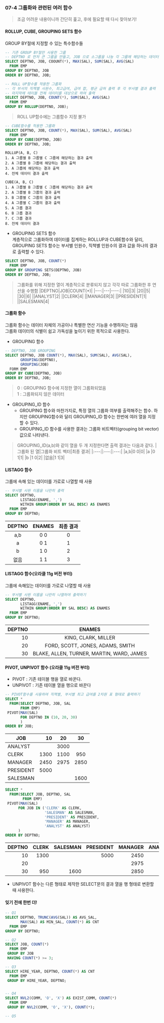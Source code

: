 ### 07-4 그룹화와 관련된 여러 함수
> 조금 어려운 내용이니까 간단히 훑고, 후에 필요할 때 다시 찾아보기!
#### ROLLUP, CUBE, GROUPING SETS 함수
GROUP BY절에 지정할 수 있는 특수함수들
```sql
-- 기존 GROUP BY절만 사용한 그룹
-- DEPTNO 로 먼저 큰 그룹을 만들고, JOB 으로 소그룹을 나눙 각 그룹에 해당하는 데이터 출력
SELECT DEPTNO, JOB, COOUNT(*), MAX(SAL), SUM(SAL), AVG(SAL)
  FROM EMP
GROUP BY DEPTNO, JOB
ORDER BY DEPTNO, JOB;

-- ROLL UP함수를 적용한 그룹화
-- 각 부서의 직책별 사원수, 최고급여, 급여 합, 평균 급혀 출력 후 각 부서별 결과 출력
-- 마지막에 테이블 전체 데이터를 대상으로 하여 출력
SELECT DEPTNO, JOB, COUNT(*), SUM(SAL), AVG(SAL)
  FROM EMP
GROUP BY ROLLUP(DEPTNO, JOB);
```
> ROLL UP함수에는 그룹함수 지정 불가
```sql
-- CUBE함수를 적용한 그룹화
SELECT DEPTNO, JOB, COUNT(*), MAX(SAL), SUM(SAL), AVG(SAL)
  FROM EMP
GROUP BY CUBE(DEPTNO, JOB)
ORDER BY DEPTNO, JOB;
```
```
ROLLUP(A, B, C) 
1. A 그룹별 B 그룹별 C 그룹에 해당하는 결과 출력
2. A 그룹별 B 그룹에 해당하는 결과 출력
3. A 그룹에 해당하는 결과 출력
4. 전체 데이터 결과 출력

CUBE(A, B, C)
1. A 그룹별 B 그룹별 C 그룹에 해당하는 결과 출력
2. A 그룹별 B 그룹의 결과 출력 
3. B 그룹별 C 그룹의 결과 출력
4. A 그룹별 C 그룹의 결과 출력
5. A 그룹 결과
6. B 그룹 결과
7. C 그룹 결과
8. 전체 데이터 결과
```
- GROUPING SETS 함수    
계층적으로 그룹화하여 데이터를 집계하는 ROLLUP과 CUBE함수와 달리, GROUPING SETS 함수는 부서별 인원수, 직책별 인원수의 결과 값을 하나의 결과로 출력할 수 있다. 
```sql
SELECT DEPTNO, JOB, COUNT(*)
  FROM EMP
GROUP BY GROUPING SETS(DEPTNO, JOB)
ORDER BY DEPTNO, JOB;
```
> 그룹화를 위해 지정한 열이 계층적으로 분류되지 않고 각각 따로 그룹화한 후 연산을 수행함
|DEPTNO|JOB|COUNT(*)|
|---:|---|----:|
|10||3|
|20||5|
|30||6|
||ANALYST|2|
||CLERK|4|
||MANAGER|3|
||PRESIDENT|1|
||SALESMAN|4|


#### 그룹화 함수
그룹화 함수는 데이터 자체의 가공이나 특별한 연산 기능을 수행하지는 않음     
그룹화 데이터의 식별이 쉽고 가독성을 높이기 위한 목적으로 사용한다.    

- GROUPING 함수
```sql
-- DEPTNO, JOB GROUPING
SELECT DEPTNO, JOB COUNT(*), MAX(SAL), SUM(SAL), AVG(SAL),
       GROUPING(DEPTNO),
       GROUPING(JOB)
  FORM EMP
GROUP BY CUBE(DEPTNO, JOB)
ORDER BY DEPTNO, JOB;
```
> 0 : GROUPING 함수에 지정한 열이 그룹화되었음      
> 1 : 그룹화되지 않은 데이터      

- GROUPING_ID 함수    
  - GROUPING 함수와 마찬가지로, 특정 열의 그룹화 여부를 출력해주는 함수. 하지만 GROUPING함수와 달리 GROUPING_ID 함수는 한번에 여러 열을 지정할 수 있다.     
  - GROUPING_ID 함수를 사용한 결과는 그룹화 비트벡터(grouping bit vector) 값으로 나타낸다.     

> GROUPING_ID(a,b)와 같이 열을 두 개 지정한다면 출력 결과는 다음과 같다.
|그룹화 된 열|그룹화 비트 벡터|최종 결과|
|:---:|:---:|:---:|
|a,b|0 0|0|
|a  |0 1|1|
|b  |1 0|2|
|없음|1 1|3|

#### LISTAGG 함수
그룹에 속해 있는 데이터를 가로로 나열할 때 사용    
```sql
-- 부서별 사원 이름을 나란히 출력
SELECT DEPTNO, 
       LISTAGG(ENAME, ',')
       WITHIN GROUP(ORDER BY SAL DESC) AS ENAMES
  FROM EMP
GROUP BY DEPTNO;
```

|DEPTNO|ENAMES|최종 결과|
|:---:|:---:|:---:|
|a,b|0 0|0|
|a  |0 1|1|
|b  |1 0|2|
|없음|1 1|3|

#### LISTAGG 함수(오라클 11g 버전 부터)
그룹에 속해있는 데이터를 가로로 나열할 때 사용
```SQL
-- 부서별 사원 이름을 나란히 나열하여 출력하기
SELECT DEPTNO,
       LISTAGG(ENAME, ',')
       WITHIN GROUP(ORDER BY SAL DESC) AS ENAMES
  FROM EMP
GROUP BY DEPTNO;
```

|DEPTNO|ENAMES|
|---:|:---:|
|10|KING, CLARK, MILLER|
|20|FORD, SCOTT, JONES, ADAMS, SMITH|
|30|BLAKE, ALLEN, TURNER, MARTIN, WARD, JAMES|

#### PIVOT, UNPIVOT 함수 (오라클 11g 버전 부터)
- PIVOT : 기존 테이블 행을 열로 바꾼다.    
- UNPIVOT : 기존 테이블 열을 행으로 바꾼다
```SQL
-- PIVOT함수를 사용하여 직책별, 부서별 최고 급여를 2차원 표 형태로 출력하기
SELECT *
  FROM(SELECT DEPTNO, JOB, SAL
       FROM EMP)
 PIVOT(MAX(SAL)
       FOR DEPTNO IN (10, 20, 30)
       )
ORDER BY JOB;
```

|JOB|10|20|30|
|--|---:|---|:---:|
|ANALYST||3000||
|CLERK|1300|1100|950|
|MANAGER|2450|2975|2850|
|PRESIDENT|5000|||
|SALESMAN|||1600|

```SQL
SELECT *
  FROM(SELECT JOB, DEPTNO, SAL
        FROM EMP)
 PIVOT(MAX(SAL)
      FOR JOB IN ('CLERK' AS CLERK,
                  'SALESMAN' AS SALESMAN,
                  'PRESIDENT' AS PRESIDENT,
                  'MANAGER' AS MANAGER,
                  'ANALYST' AS ANALYST)
      )
ORDER BY DEPTNO;
```

|DEPTNO|CLERK|SALESMAN|PRESIDENT|MANAGER|ANALYST|
|--:|---:|---:|---:|--:|--:|
|10|1300||5000|2450||
|20||||2975|3000|
|30|950|1600||2850||     

- UNPIVOT 함수는 다른 형태로 제작한 SELECT문의 결과 열을 행 형태로 변환할 때 사용한다.     


#### 잊기 전에 한번 더!
```SQL
-- Q1
SELECT DEPTNO, TRUNC(AVG(SAL)) AS AVG_SAL, 
       MAX(SAL) AS MIN_SAL, COUNT(*) AS CNT
  FROM EMP
GROUP BY DEPTNO;

-- Q2
SELECT JOB, COUNT(*)
  FROM EMP
 GROUP BY JOB
 HAVING COUNT(*) >= 3;

-- Q3
SELECT HIRE_YEAR, DEPTNO, COUNT(*) AS CNT
  FROM EMP
 GROUP BY HIRE_YEAR, DEPTNO;


-- Q4
SELECT NVL2(COMM, 'O', 'X') AS EXIST_COMM, COUNT(*)
  FROM EMP
 GROUP BY NVL2(COMM, 'O', 'X'), COUNT(*);

-- Q5

```
